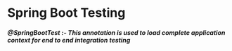 # Spring Boot Testing

##### @SpringBootTest :- This annotation is used to load complete application context for end to end integration testing
